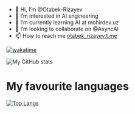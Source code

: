 - 👋 Hi, I’m @Otabek-Rizayev
- 👀 I’m interested in AI engineering
- 🌱 I’m currently learning AI at mohirdev.uz
- 💞️ I’m looking to collaborate on @AsyncAI
- 📫 How to reach me [otabek_rizayev.t.me](https://otabek_rizayev.t.me)

[![wakatime](https://wakatime.com/badge/user/7bc425b9-713b-42ba-ab6b-21cdfebb2fe5.svg)](https://wakatime.com/@7bc425b9-713b-42ba-ab6b-21cdfebb2fe5)


![My GitHub stats](https://github-readme-stats.vercel.app/api?username=otabek-rizayev&show_icons=true&theme=dracula)
# My favourite languages
[![Top Langs](https://github-readme-stats.vercel.app/api/top-langs/?username=otabek-rizayev)](https://github.com/anuraghazra/github-readme-stats)
